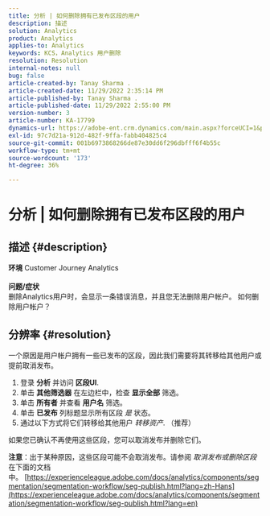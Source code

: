 ```yaml
---
title: 分析 | 如何删除拥有已发布区段的用户
description: 描述
solution: Analytics
product: Analytics
applies-to: Analytics
keywords: KCS，Analytics 用户删除
resolution: Resolution
internal-notes: null
bug: false
article-created-by: Tanay Sharma .
article-created-date: 11/29/2022 2:35:14 PM
article-published-by: Tanay Sharma .
article-published-date: 11/29/2022 2:55:00 PM
version-number: 3
article-number: KA-17799
dynamics-url: https://adobe-ent.crm.dynamics.com/main.aspx?forceUCI=1&pagetype=entityrecord&etn=knowledgearticle&id=1db12f03-f36f-ed11-9562-6045bd006239
exl-id: 97c7d21a-912d-482f-9ffa-fabb404825c4
source-git-commit: 001b6973868266de87e30dd6f296dbfff6f4b55c
workflow-type: tm+mt
source-wordcount: '173'
ht-degree: 36%

---
```


# 分析 | 如何删除拥有已发布区段的用户

## 描述 {#description}

<b>环境</b>
Customer Journey Analytics
<br> <br><b>问题/症状</b><br>删除Analytics用户时，会显示一条错误消息，并且您无法删除用户帐户。 如何删除用户帐户？<br>

## 分辨率 {#resolution}




一个原因是用户帐户拥有一些已发布的区段，因此我们需要将其转移给其他用户或提前取消发布。

1. 登录 <b>分析</b> 并访问 <b>区段UI</b>.
2. 单击 <b>其他筛选器</b> 在左边栏中，检查 <b>显示全部</b> 筛选。
3. 单击 <b>所有者</b> 并查看 <b>用户名</b> 筛选。
4. 单击 <b>已发布</b> 列标题显示所有区段 *是* 状态。
5. 通过以下方式将它们转移给其他用户 *转移资产*. （推荐）


如果您已确认不再使用这些区段，您可以取消发布并删除它们。



<b>注意</b>：出于某种原因，这些区段可能不会取消发布。请参阅 *取消发布或删除区段* 在下面的文档中。 [https://experienceleague.adobe.com/docs/analytics/components/segmentation/segmentation-workflow/seg-publish.html?lang=zh-Hans](https://experienceleague.adobe.com/docs/analytics/components/segmentation/segmentation-workflow/seg-publish.html?lang=en)
